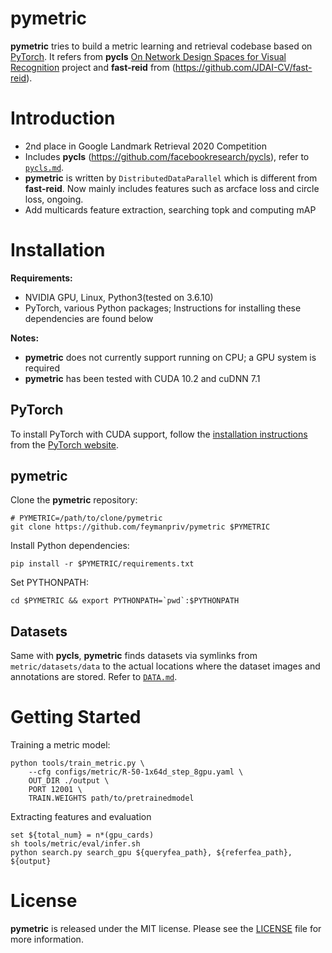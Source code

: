 # pymetric

**pymetric** tries to build a metric learning and retrieval codebase based on [PyTorch](https://pytorch.org/). It refers from **pycls** [On Network Design Spaces for Visual Recognition](https://arxiv.org/abs/1905.13214) project and **fast-reid** from (https://github.com/JDAI-CV/fast-reid).

# Introduction

- 2nd place in Google Landmark Retrieval 2020 Competition
- Includes **pycls** (https://github.com/facebookresearch/pycls), refer to [`pycls.md`](docs/pycls.md).
- **pymetric** is written by `DistributedDataParallel` which is different from **fast-reid**. Now mainly includes features such as arcface loss and circle loss, ongoing.
- Add multicards feature extraction, searching topk and computing mAP

# Installation

**Requirements:**

- NVIDIA GPU, Linux, Python3(tested on 3.6.10)
- PyTorch, various Python packages; Instructions for installing these dependencies are found below

**Notes:**

- **pymetric** does not currently support running on CPU; a GPU system is required
- **pymetric** has been tested with CUDA 10.2 and cuDNN 7.1

## PyTorch

To install PyTorch with CUDA support, follow the [installation instructions](https://pytorch.org/get-started/locally/) from the [PyTorch website](https://pytorch.org).

## pymetric

Clone the **pymetric** repository:

```
# PYMETRIC=/path/to/clone/pymetric
git clone https://github.com/feymanpriv/pymetric $PYMETRIC
```

Install Python dependencies:

```
pip install -r $PYMETRIC/requirements.txt
```

Set PYTHONPATH:

```
cd $PYMETRIC && export PYTHONPATH=`pwd`:$PYTHONPATH
```

## Datasets

Same with **pycls**, **pymetric** finds datasets via symlinks from `metric/datasets/data` to the actual locations where the dataset images and annotations are stored. Refer to [`DATA.md`](docs/DATA.md).


# Getting Started

Training a metric model:

```
python tools/train_metric.py \
    --cfg configs/metric/R-50-1x64d_step_8gpu.yaml \
    OUT_DIR ./output \
    PORT 12001 \
    TRAIN.WEIGHTS path/to/pretrainedmodel
```

Extracting features and evaluation
```
set ${total_num} = n*(gpu_cards)
sh tools/metric/eval/infer.sh
python search.py search_gpu ${queryfea_path}, ${referfea_path}, ${output}
```

# License

**pymetric** is released under the MIT license. Please see the [LICENSE](LICENSE) file for more information.
